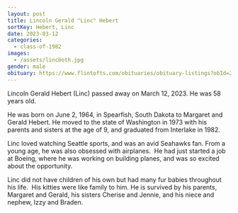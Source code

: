 ```yaml
---
layout: post
title: Lincoln Gerald "Linc" Hebert
sortKey: Hebert, Linc
date: 2023-03-12
categories:
  - class-of-1982
images:
  - /assets/lincboth.jpg
gender: male
obituary: https://www.flintofts.com/obituaries/obituary-listings?obId=27552005
---
```

Lincoln Gerald Hebert (Linc) passed away on March 12, 2023. He was 58 years old.

He was born on June 2, 1964, in Spearfish, South Dakota to Margaret and Gerald Hebert. He moved to the state of Washington in 1973 with his parents and sisters at the age of 9, and graduated from Interlake in 1982.

Linc loved watching Seattle sports, and was an avid Seahawks fan. From a young age, he was also obsessed with airplanes.  He had just started a job at Boeing, where he was working on building planes, and was so excited about the opportunity.

Linc did not have children of his own but had many fur babies throughout his life.  His kitties were like family to him. He is survived by his parents, Margaret and Gerald, his sisters Cherise and Jennie, and his niece and nephew, Izzy and Braden.